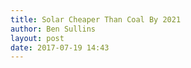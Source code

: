 ```yaml
---
title: Solar Cheaper Than Coal By 2021
author: Ben Sullins
layout: post
date: 2017-07-19 14:43
---
```

